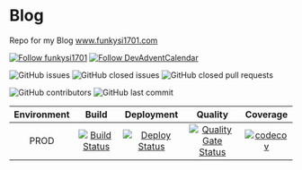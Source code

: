 # Blog

Repo for my Blog www.funkysi1701.com

[![Follow funkysi1701](https://img.shields.io/twitter/follow/funkysi1701?label=Follow%20%40funkysi1701&style=social)](https://twitter.com/funkysi1701)
[![Follow DevAdventCalendar](https://img.shields.io/badge/FB-funkysi1701-blue)](https://www.facebook.com/funkysi1701/)

![GitHub issues](https://img.shields.io/github/issues-raw/funkysi1701/Blog)
![GitHub closed issues](https://img.shields.io/github/issues-closed-raw/funkysi1701/Blog)
![GitHub closed pull requests](https://img.shields.io/github/issues-pr-closed-raw/funkysi1701/Blog)

![GitHub contributors](https://img.shields.io/github/contributors/funkysi1701/Blog)
![GitHub last commit](https://img.shields.io/github/last-commit/funkysi1701/Blog)

|Environment |Build  |Deployment| Quality | Coverage |
|:----------:|:-----:|:--------:|:-------:|:--------:|
| PROD |[![Build Status](https://dev.azure.com/funkysi1701/Blog/_apis/build/status/funkysi1701.Blog?branchName=master)](https://dev.azure.com/funkysi1701/Blog/_build/latest?definitionId=78&branchName=master) |[![Deploy Status](https://vsrm.dev.azure.com/funkysi1701/_apis/public/Release/badge/f6c32bc7-6467-499b-ba89-8492e36ec305/1/1)](https://dev.azure.com/funkysi1701/Blog/_release) |[![Quality Gate Status](https://sonarcloud.io/api/project_badges/measure?project=funkysi1701_Blog&metric=alert_status)](https://sonarcloud.io/dashboard?id=funkysi1701_Blog) |[![codecov](https://codecov.io/gh/funkysi1701/Blog/branch/master/graph/badge.svg)](https://codecov.io/gh/funkysi1701/Blog/branch/master)|

